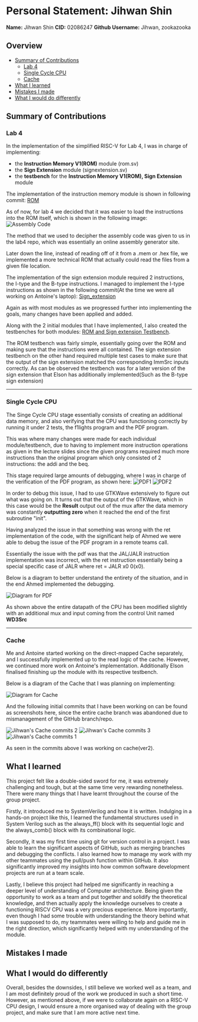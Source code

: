 # Personal Statement: Jihwan Shin

**Name:** Jihwan Shin
**CID:** 02086247
**Github Username:** Jihwan, zookazooka

## Overview

  - [Summary of Contributions](#summary-of-contributions)
    - [Lab 4](#lab-4)
    - [Single Cycle CPU](#single-cycle-cpu)
    - [Cache](#cache) 
- [What I learned](#what-i-learned)
- [Mistakes I made](#mistakes-i-made)
- [What I would do differently](#what-i-would-do-differently)

## Summary of Contributions

### Lab 4

In the implementation of the simplified RISC-V for Lab 4, I was in charge of implementing:
- the **Instruction Memory V1(ROM)** module (rom.sv)
- the **Sign Extension** module (signextension.sv)
- the **testbench** for the **Instruction Memory V1(ROM), Sign Extension** module

The implementation of the instruction memory module is shown in following commit: [ROM](https://github.com/aa6dcc/RISC-V-Team2/commit/dd101547daddd0602ca33e8654cb0f617a4838dd#diff-728ebb3841732dd9fdfee444ed5151375b39932d8280e26bb8821cffc501530d)

As of now, for lab 4 we decided that it was easier to load the instructions into the ROM itself, which is shown in the following image: ![Assembly Code](https://github.com/EIE2-IAC-Labs/Lab4-Reduced-RISC-V/blob/main/images/code1.jpg)

The method that we used to decipher the assembly code was given to us in the lab4 repo, which was essentially an online assembly generator site.

Later down the line, instead of reading off of it from a .mem or .hex file, we implemented a more technical ROM that actually could read the files from a given file location.

The implementation of the sign extension module required 2 instructions, the I-type and the B-type instructions. I managed to implement the I-type instructions as shown in the following commit(At the time we were all working on Antoine's laptop): [Sign_extension](https://github.com/aa6dcc/RISC-V-Team2/commit/f332eedb3b22298e2e9759f0b920a9d4794d299e)

Again as with most modules as we progressed further into implementing the goals, many changes have been applied and added.

Along with the 2 initial modules that I have implemented, I also created the testbenches for both modules: [ROM and Sign extension Testbench](https://github.com/aa6dcc/RISC-V-Team2/commit/a1d1e32ab6dbc1e5fb438f5bcfbbe530a0d8f907#diff-b3d3cff2c77df15f509d38ec33d3a1ba5be630fabbccbae9ccb7bed8928e5900).

The ROM testbench was fairly simple, essentially going over the ROM and making sure that the instructions were all contained. The sign extension testbench on the other hand required multiple test cases to make sure that the output of the sign extension matched the corresponding ImmSrc inputs correctly. As can be observed the testbench was for a later version of the sign extension that Elson has additionally implemented(Such as the B-type sign extension)

---
### Single Cycle CPU

The Singe Cycle CPU stage essentially consists of creating an additional data memory, and also verifying that the CPU was functioning correctly by running it under 2 tests, the f1lights program and the PDF program.

This was where many changes were made for each individual module/testbench, due to having to implement more instruction operations as given in the lecture slides since the given programs required much more instructions than the original program which only consisted of 2 instructions: the addi and the beq.

This stage required large amounts of debugging, where I was in charge of the verification of the PDF program, as shown here: ![PDF1](https://github.com/user-attachments/assets/99c1c954-8ee2-449d-adaf-65545aee1a77)
![PDF2](https://github.com/user-attachments/assets/69986156-2fd2-4172-a027-798fa61d4a58)

In order to debug this issue, I had to use GTKWave extensively to figure out what was going on. It turns out that the output of the GTKWave, which in this case would be the **Result** output out of the mux after the data memory was constantly **outputting zero** when it reached the end of the first subroutine "init".

Having analyzed the issue in that something was wrong with the ret implementation of the code, with the significant help of Ahmed we were able to debug the issue of the PDF program in a remote teams call.

Essentially the issue with the pdf was that the JAL/JALR instruction implementation was incorrect, with the ret instruction essentially being a special specific case of JALR where ret = JALR x0 0(x0).

Below is a diagram to better understand the entirety of the situation, and in the end Ahmed implemented the debugging.

![Diagram for PDF](https://github.com/user-attachments/assets/933e7c78-4d48-4d4e-a3bb-65d8780b2629)

As shown above the entire datapath of the CPU has been modified slightly with an additional mux and input coming from the control Unit named **WD3Src**

---
### Cache

Me and Antoine started working on the direct-mapped Cache separately, and I successfully implemented up to the read logic of the cache. However, we continued more work on Antoine's implementation. Additionally Elson finalised finishing up the module with its respective testbench.

Below is a diagram of the Cache that I was planning on implementing:

![Diagram for Cache](https://github.com/user-attachments/assets/45d3f703-6500-419b-b420-06ce7d5806c4)

And the following initial commits that I have been working on can be found as screenshots here, since the entire cache branch was abandoned due to mismanagement of the GitHub branch/repo.

![Jihwan's Cache commits 2](https://github.com/user-attachments/assets/29cbfa48-a740-48b2-a68b-a44c03d4c60e)
![Jihwan's Cache commits 3](https://github.com/user-attachments/assets/c1f095dd-57ce-422d-89c6-166d3ff0d4f0)
![Jihwan's Cache commits 1](https://github.com/user-attachments/assets/6447b236-3d5a-4a24-891b-37bdbd769da6)

As seen in the commits above I was working on cache(ver2).

## What I learned

This project felt like a double-sided sword for me, it was extremely challenging and tough, but at the same time very rewarding nonetheless. There were many things that I have learnt throughout the course of the group project.

Firstly, it introduced me to SystemVerilog and how it is written. Indulging in a hands-on project like this, I learned the fundamental structures used in System Verilog such as the always_ff() block with its sequential logic and the always_comb() block with its combinational logic. 

Secondly, it was my first time using git for version control in a project. I was able to learn the significant aspects of GitHub, such as merging branches and debugging the conflicts. I also learned how to manage my work with my other teammates using the pull/push function within GitHub. It also significantly improved my insights into how common software development projects are run at a team scale. 

Lastly, I believe this project had helped me significantly in reaching a deeper level of understanding of Computer architecture. Being given the opportunity to work as a team and put together and solidify the theoretical knowledge, and then actually apply the knowledge ourselves to create a functioning RISCV CPU was a very precious experience. More importantly, even though I had some trouble with understanding the theory behind what I was supposed to do, my teammates were willing to help and guide me in the right direction, which significantly helped with my understanding of the module.

## Mistakes I made



## What I would do differently

Overall, besides the downsides, I still believe we worked well as a team, and I am most definitely proud of the work we produced in such a short time. However, as mentioned above, if we were to collaborate again on a RISC-V CPU design, I would ensure a more organised way of dealing with the group project, and make sure that I am more active next time.
